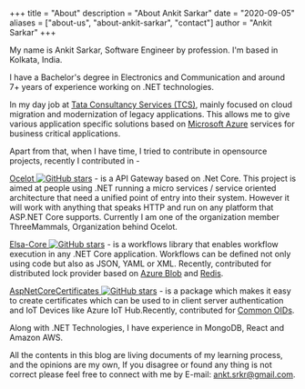 +++
title = "About"
description = "About Ankit Sarkar"
date = "2020-09-05"
aliases = ["about-us", "about-ankit-sarkar", "contact"]
author = "Ankit Sarkar"
+++

My name is Ankit Sarkar, Software Engineer by profession. I'm based in Kolkata, India.

I have a Bachelor's degree in Electronics and Communication and around 7+ years of experience working on .NET technologies.

In my day job at [Tata Consultancy Services (TCS)](https://www.tcs.com/), mainly focused on cloud migration and modernization of legacy applications. This allows me to give various application specific solutions based on [Microsoft Azure](https://azure.microsoft.com/en-us/) services for business critical applications.

 
Apart from that, when I have time, I tried to contribute in opensource projects, recently I contributed in - 

[Ocelot ](https://github.com/ThreeMammals/Ocelot)[![GitHub stars](https://img.shields.io/github/stars/ThreeMammals/Ocelot.svg?style=social&label=Star&maxAge=2592000)](https://github.com/ThreeMammals/Ocelot/) - is a API Gateway based on .Net Core. This project is aimed at people using .NET running a micro services / service oriented architecture that need a unified point of entry into their system. However it will work with anything that speaks HTTP and run on any platform that ASP.NET Core supports. Currently I am one of the organization member ThreeMammals, Organization behind Ocelot.

[Elsa-Core ](https://github.com/elsa-workflows/elsa-core)[![GitHub stars](https://img.shields.io/github/stars/elsa-workflows/elsa-core.svg?style=social&label=Star&maxAge=2592000)](https://github.com/elsa-workflows/elsa-core/) - is a workflows library that enables workflow execution in any .NET Core application. Workflows can be defined not only using code but also as JSON, YAML or XML. Recently, 
contributed for distributed lock provider based on [Azure Blob](https://github.com/elsa-workflows/elsa-core/pull/332) and [Redis](https://github.com/elsa-workflows/elsa-core/pull/330).

[AspNetCoreCertificates ](https://github.com/damienbod/AspNetCoreCertificates)[![GitHub stars](https://img.shields.io/github/stars/damienbod/AspNetCoreCertificates.svg?style=social&label=Star&maxAge=2592000)](https://github.com/damienbod/AspNetCoreCertificates/) - is a package which makes it easy to create certificates which can be used to in client server authentication and IoT Devices like Azure IoT Hub.Recently, contributed for [Common OIDs](https://github.com/damienbod/AspNetCoreCertificates/issues/26).

Along with .NET Technologies, I have experience in MongoDB, React and Amazon AWS.

All the contents in this blog are living documents of my learning process, and the opinions are my own, If you disagree or found any thing is not correct please feel free to connect with me by E-mail: <ankt.srkr@gmail.com>.